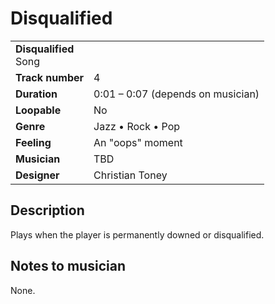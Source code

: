 # Disqualified
<table>
  <tbody>
    <tr>
      <td colspan="2">
        <b>Disqualified</b>
        <section>Song</section>
      </td>
    </tr>
    <tr>
      <td>
        <b>Track number</b>
      </td>
      <td>4</td>
    </tr>
    <tr>
      <td>
        <b>Duration</b>
      </td>
      <td>0:01 – 0:07 (depends on musician)</td>
    </tr>
    <tr>
      <td>
        <b>Loopable</b>
      </td>
      <td>No</td>
    </tr>
    <tr>
      <td>
        <b>Genre</b>
      </td>
      <td>Jazz • Rock • Pop</td>
    </tr>
    <tr>
      <td>
        <b>Feeling</b>
      </td>
      <td>An "oops" moment</td>
    </tr>
    <tr>
      <td>
        <b>Musician</b>
      </td>
      <td>TBD</td>
    </tr>
    <tr>
      <td>
        <b>Designer</b>
      </td>
      <td>Christian Toney</td>
    </tr>
  </tbody>
<table>

## Description
Plays when the player is permanently downed or disqualified. 

## Notes to musician
None.